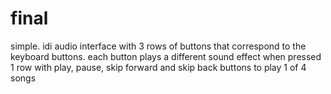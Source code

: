 # final
simple. idi audio interface with 3 rows of buttons that correspond to the keyboard buttons. each button plays a different sound effect when pressed
1 row with  play, pause, skip forward and skip back buttons to play 1 of 4 songs
